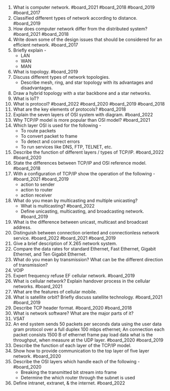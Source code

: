 1. What is computer network. #board_2021 #board_2018 #board_2019 #board_2017 
2. Classified different types of network according to distance. #board_2019 
3. How does computer network differ from the distributed system? #board_2021 #board_2018 
4. Write down some of the design issues that should be considered for an efficient network. #board_2017 
5. Briefly explain -
	- LAN
	- WAN
	- MAN
6. What is topology. #board_2019 
7. Discuss different types of network topologies.
	- Describe mesh, ring, and star topology with its advantages and disadvantages.
8. Draw a hybrid topology with a star backbone and a star networks.
9. What is IoT?
10. What is protocol? #board_2022 #board_2020 #board_2019 #board_2018 
11. What are the key elements of protocols? #board_2018 
12. Explain the seven layers of OSI system with diagram. #board_2022 
13. Why TCP/IP model is more popular than OSI model? #board_2021 
14. Which layer OSI is used for the following -
	- To route packets
	- To convert packet to frame
	- To detect and correct errors
	- To run services like DNS, FTP, TELNET, etc.
15. Describe the function of different layers / types of TCP/IP. #board_2022 #board_2020 
16. State the differences between TCP/IP and OSI reference model. #board_2018 
17. With a configuration of TCP/IP show the operation of the following - #board_2021 #board_2019
	- action to sender
	- action to router
	- action receiver
18. What do you mean by multicasting and multiple unicasting?
	- What is multicasting? #board_2022 
	- Define unicasting, multicasting, and broadcasting network. #board_2019 
19. What is the difference between unicast, multicast and broadcast address.
20. Distinguish between connection oriented and connectionless network service. #board_2022 #board_2021 #board_2019 
21. Give a brief description of X.265 network system.
22. Compare the data rates for standard Ethernet, Fast Ethernet, Gigabit Ethernet, and Ten Gigabit Ethernet.
23. What do you mean by transmission? What can be the different direction of transmission?
24. VOIP
25. Expert frequency refuse EF cellular network. #board_2019 
26. What is cellular network? Explain handover process in the cellular networks. #board_2021  
27. What are the features of cellular mobile.
28. What is satellite orbit? Briefly discuss satellite technology. #board_2021 #board_2019 
29. Describe TCP header format. #board_2020 #board_2018 
30. What is network software? What are the major parts of it?
31. VSAT
32. An end system sends 50 packets per seconds data using the user data gram protocol over a full duplex 100 mbps ethernet; An connection each packet consists 1500 B of ethernet frame pay load data what is the throughput, when measure at the UDP layer. #board_2020 #board_2019 
33. Describe the function of each layer of the TCP/IP model.
34. Show how to provide communication to the top layer of five layer network. #board_2020 
35. Describe the OSI layers which handle each of the following - #board_2020 
	- Breaking the transmitted bit stream into frame
	- Determine the which router through the subnet is used
36. Define intranet, extranet, & the internet. #board_2022 